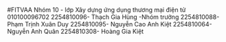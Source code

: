 #FITVAA
Nhóm 10 - lớp Xây dựng ứng dụng thương mại điện tử 010100096702
2254810096- 	Thạch Gia Hùng -Nhóm trưởng 
2254810088- 	Phạm Trịnh Xuân Duy
2254810095-   Nguyễn Cao Anh Kiệt 
2254810064- 	Nguyễn Anh Quân
2254810308-	  Hoàng Gia Kiệt
